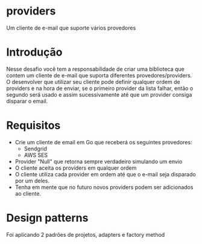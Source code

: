 # providers
Um cliente de e-mail que suporte vários provedores

# Introdução
Nesse desafio você tem a responsabilidade de criar uma biblioteca que contem um cliente de e-mail que suporta diferentes provedores/providers. O desenvolver que utilizar seu cliente pode definir qualquer ordem de providers e na hora de enviar, se o primeiro provider da lista falhar, então o segundo será usado e assim sucessivamente até que um provider consiga disparar o email.

# Requisitos
- Crie um cliente de email em Go que receberá os seguintes provedores:
    - Sendgrid
    - AWS SES
- Provider "Null" que retorna sempre verdadeiro simulando um envio
- O cliente aceita os providers em qualquer ordem
- O cliente utiliza cada provider em ordem até que o e-mail seja disparado por um deles.
- Tenha em mente que no futuro novos providers podem ser adicionados ao cliente.

# Design patterns
Foi aplicando 2 padrões de projetos, adapters e factory method
